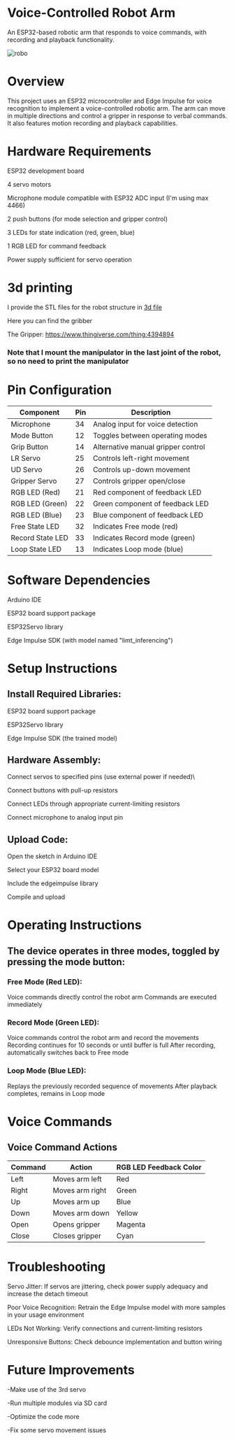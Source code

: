 # Voice-Controlled Robot Arm
An ESP32-based robotic arm that responds to voice commands, with recording and playback functionality.

![robo](https://github.com/user-attachments/assets/d9efa57f-e1a2-4aed-a99a-e7812cf25a36)

# Overview
This project uses an ESP32 microcontroller and Edge Impulse for voice recognition to implement a voice-controlled robotic arm. The arm can move in multiple directions and control a gripper in response to verbal commands. It also features motion recording and playback capabilities.

# Hardware Requirements

ESP32 development board

4 servo motors

Microphone module compatible with ESP32 ADC input (I'm using max 4466)

2 push buttons (for mode selection and gripper control)

3 LEDs for state indication (red, green, blue)

1 RGB LED for command feedback

Power supply sufficient for servo operation


# 3d printing

I provide the STL files for the robot structure  in [3d file](3d_files)

Here you can find the gribber 

The Gripper: https://www.thingiverse.com/thing:4394894

### Note that I mount the manipulator in the last joint of the robot, so no need to print the manipulator


# Pin Configuration

| Component         | Pin | Description                         |
|------------------|-----|-------------------------------------|
| Microphone       | 34  | Analog input for voice detection    |
| Mode Button      | 12  | Toggles between operating modes     |
| Grip Button      | 14  | Alternative manual gripper control  |
| LR Servo         | 25  | Controls left-right movement        |
| UD Servo         | 26  | Controls up-down movement           |
| Gripper Servo    | 27  | Controls gripper open/close         |
| RGB LED (Red)    | 21  | Red component of feedback LED       |
| RGB LED (Green)  | 22  | Green component of feedback LED     |
| RGB LED (Blue)   | 23  | Blue component of feedback LED      |
| Free State LED   | 32  | Indicates Free mode (red)           |
| Record State LED | 33  | Indicates Record mode (green)       |
| Loop State LED   | 13  | Indicates Loop mode (blue)          |

# Software Dependencies

Arduino IDE

ESP32 board support package

ESP32Servo library

Edge Impulse SDK (with model named "limt_inferencing")

# Setup Instructions

## Install Required Libraries:

ESP32 board support package

ESP32Servo library

Edge Impulse SDK (the trained model)

## Hardware Assembly:

Connect servos to specified pins (use external power if needed)\

Connect buttons with pull-up resistors

Connect LEDs through appropriate current-limiting resistors

Connect microphone to analog input pin


## Upload Code:

Open the sketch in Arduino IDE

Select your ESP32 board model

Include the edgeimpulse library 

Compile and upload



# Operating Instructions

## The device operates in three modes, toggled by pressing the mode button:

### Free Mode (Red LED):

Voice commands directly control the robot arm
Commands are executed immediately


### Record Mode (Green LED):

Voice commands control the robot arm and record the movements
Recording continues for 10 seconds or until buffer is full
After recording, automatically switches back to Free mode


### Loop Mode (Blue LED):

Replays the previously recorded sequence of movements
After playback completes, remains in Loop mode



# Voice Commands

## Voice Command Actions

| Command | Action              | RGB LED Feedback Color |
|---------|---------------------|-------------------------|
| Left    | Moves arm left      | Red                     |
| Right   | Moves arm right     | Green                   |
| Up      | Moves arm up        | Blue                    |
| Down    | Moves arm down      | Yellow                  |
| Open    | Opens gripper       | Magenta                 |
| Close   | Closes gripper      | Cyan                    |

# Troubleshooting

Servo Jitter: If servos are jittering, check power supply adequacy and increase the detach timeout

Poor Voice Recognition: Retrain the Edge Impulse model with more samples in your usage environment

LEDs Not Working: Verify connections and current-limiting resistors

Unresponsive Buttons: Check debounce implementation and button wiring

# Future Improvements

-Make use of the 3rd servo

-Run multiple modules via SD card 

-Optimize the code more 

-Fix some servo movement issues
